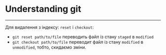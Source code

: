 # Understanding git
---

Для видалення з індексу: `reset` i `checkout`:

-  `git reset path/to/file` переводить файл із стану `staged` в `modified` 
- `git checkout path/to/file` переводит файл із стану `modified` в `unmodified`, тобто, скидаємо зміни.
